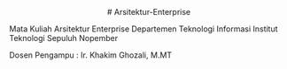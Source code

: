 <div align = center>
  # Arsitektur-Enterprise
</div>

Mata Kuliah Arsitektur Enterprise
Departemen Teknologi Informasi
Institut Teknologi Sepuluh Nopember

Dosen Pengampu : Ir. Khakim Ghozali, M.MT
